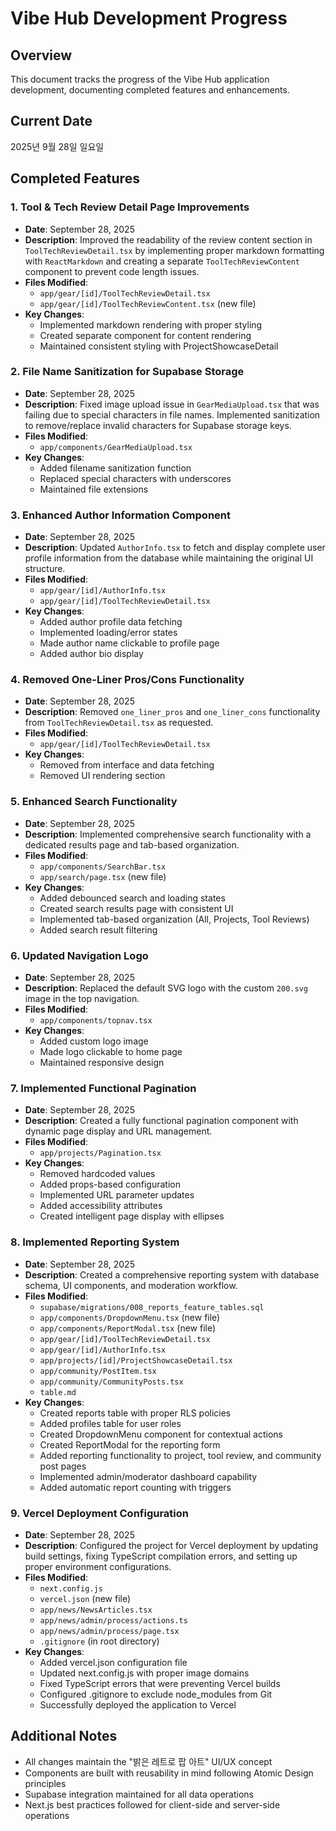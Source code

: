 # Vibe Hub Development Progress

## Overview
This document tracks the progress of the Vibe Hub application development, documenting completed features and enhancements.

## Current Date
2025년 9월 28일 일요일

## Completed Features

### 1. Tool & Tech Review Detail Page Improvements
- **Date**: September 28, 2025
- **Description**: Improved the readability of the review content section in `ToolTechReviewDetail.tsx` by implementing proper markdown formatting with `ReactMarkdown` and creating a separate `ToolTechReviewContent` component to prevent code length issues.
- **Files Modified**: 
  - `app/gear/[id]/ToolTechReviewDetail.tsx`
  - `app/gear/[id]/ToolTechReviewContent.tsx` (new file)
- **Key Changes**: 
  - Implemented markdown rendering with proper styling
  - Created separate component for content rendering
  - Maintained consistent styling with ProjectShowcaseDetail

### 2. File Name Sanitization for Supabase Storage
- **Date**: September 28, 2025
- **Description**: Fixed image upload issue in `GearMediaUpload.tsx` that was failing due to special characters in file names. Implemented sanitization to remove/replace invalid characters for Supabase storage keys.
- **Files Modified**: 
  - `app/components/GearMediaUpload.tsx`
- **Key Changes**: 
  - Added filename sanitization function
  - Replaced special characters with underscores
  - Maintained file extensions

### 3. Enhanced Author Information Component
- **Date**: September 28, 2025
- **Description**: Updated `AuthorInfo.tsx` to fetch and display complete user profile information from the database while maintaining the original UI structure.
- **Files Modified**: 
  - `app/gear/[id]/AuthorInfo.tsx`
  - `app/gear/[id]/ToolTechReviewDetail.tsx`
- **Key Changes**: 
  - Added author profile data fetching
  - Implemented loading/error states
  - Made author name clickable to profile page
  - Added author bio display

### 4. Removed One-Liner Pros/Cons Functionality
- **Date**: September 28, 2025
- **Description**: Removed `one_liner_pros` and `one_liner_cons` functionality from `ToolTechReviewDetail.tsx` as requested.
- **Files Modified**: 
  - `app/gear/[id]/ToolTechReviewDetail.tsx`
- **Key Changes**: 
  - Removed from interface and data fetching
  - Removed UI rendering section

### 5. Enhanced Search Functionality
- **Date**: September 28, 2025
- **Description**: Implemented comprehensive search functionality with a dedicated results page and tab-based organization.
- **Files Modified**: 
  - `app/components/SearchBar.tsx`
  - `app/search/page.tsx` (new file)
- **Key Changes**: 
  - Added debounced search and loading states
  - Created search results page with consistent UI
  - Implemented tab-based organization (All, Projects, Tool Reviews)
  - Added search result filtering

### 6. Updated Navigation Logo
- **Date**: September 28, 2025
- **Description**: Replaced the default SVG logo with the custom `200.svg` image in the top navigation.
- **Files Modified**: 
  - `app/components/topnav.tsx`
- **Key Changes**: 
  - Added custom logo image
  - Made logo clickable to home page
  - Maintained responsive design

### 7. Implemented Functional Pagination
- **Date**: September 28, 2025
- **Description**: Created a fully functional pagination component with dynamic page display and URL management.
- **Files Modified**: 
  - `app/projects/Pagination.tsx`
- **Key Changes**: 
  - Removed hardcoded values
  - Added props-based configuration
  - Implemented URL parameter updates
  - Added accessibility attributes
  - Created intelligent page display with ellipses

### 8. Implemented Reporting System
- **Date**: September 28, 2025
- **Description**: Created a comprehensive reporting system with database schema, UI components, and moderation workflow.
- **Files Modified**: 
  - `supabase/migrations/008_reports_feature_tables.sql`
  - `app/components/DropdownMenu.tsx` (new file)
  - `app/components/ReportModal.tsx` (new file)
  - `app/gear/[id]/ToolTechReviewDetail.tsx`
  - `app/gear/[id]/AuthorInfo.tsx`
  - `app/projects/[id]/ProjectShowcaseDetail.tsx`
  - `app/community/PostItem.tsx`
  - `app/community/CommunityPosts.tsx`
  - `table.md`
- **Key Changes**: 
  - Created reports table with proper RLS policies
  - Added profiles table for user roles
  - Created DropdownMenu component for contextual actions
  - Created ReportModal for the reporting form
  - Added reporting functionality to project, tool review, and community post pages
  - Implemented admin/moderator dashboard capability
  - Added automatic report counting with triggers

### 9. Vercel Deployment Configuration
- **Date**: September 28, 2025
- **Description**: Configured the project for Vercel deployment by updating build settings, fixing TypeScript compilation errors, and setting up proper environment configurations.
- **Files Modified**: 
  - `next.config.js`
  - `vercel.json` (new file)
  - `app/news/NewsArticles.tsx`
  - `app/news/admin/process/actions.ts`
  - `app/news/admin/process/page.tsx`
  - `.gitignore` (in root directory)
- **Key Changes**: 
  - Added vercel.json configuration file
  - Updated next.config.js with proper image domains
  - Fixed TypeScript errors that were preventing Vercel builds
  - Configured .gitignore to exclude node_modules from Git
  - Successfully deployed the application to Vercel

## Additional Notes
- All changes maintain the "밝은 레트로 팝 아트" UI/UX concept
- Components are built with reusability in mind following Atomic Design principles
- Supabase integration maintained for all data operations
- Next.js best practices followed for client-side and server-side operations